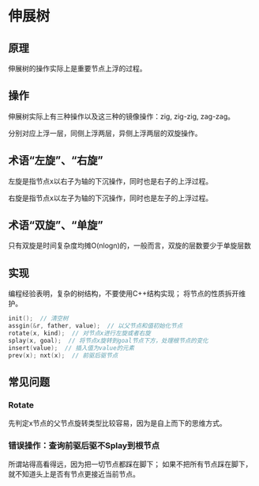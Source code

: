 # 伸展树

## 原理

伸展树的操作实际上是重要节点上浮的过程。

## 操作

伸展树实际上有三种操作以及这三种的镜像操作：zig, zig-zig, zag-zag。

分别对应上浮一层，同侧上浮两层，异侧上浮两层的双旋操作。

## 术语“左旋”、“右旋”

左旋是指节点x以右子为轴的下沉操作，同时也是右子的上浮过程。

右旋是指节点x以左子为轴的下沉操作，同时也是左子的上浮过程。

## 术语“双旋”、“单旋”

只有双旋是时间复杂度均摊O(nlogn)的，一般而言，双旋的层数要少于单旋层数

## 实现

编程经验表明，复杂的树结构，不要使用C++结构实现；
将节点的性质拆开维护。

```cpp
init();  // 清空树
assgin(&r, father, value);  // 以父节点和值初始化节点
rotate(x, kind);  // 对节点x进行左旋或者右旋
splay(x, goal);  // 将节点x旋转到goal节点下方，处理根节点的变化
insert(value);  // 插入值为value的元素
prev(x); nxt(x);  // 前驱后驱节点

```

## 常见问题

### Rotate

先判定x节点的父节点旋转类型比较容易，因为是自上而下的思维方式。

### 错误操作：查询前驱后驱不Splay到根节点

所谓站得高看得远，因为把一切节点都踩在脚下；
如果不把所有节点踩在脚下，就不知道头上是否有节点更接近当前节点。

